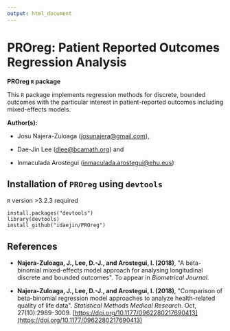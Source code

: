 ```yaml
---
output: html_document
---
```

# PROreg: Patient Reported Outcomes Regression Analysis

**PROreg `R` package**

This `R` package implements regression methods for discrete, bounded outcomes with the particular interest in patient-reported outcomes including mixed-effects models.

**Author(s):**

  + Josu Najera-Zuloaga (<josunajera@gmail.com>),
  
  + Dae-Jin Lee (<dlee@bcamath.org>) and
  
  + Inmaculada Arostegui (<inmaculada.arostegui@ehu.eus>)


## Installation of  `PROreg` using `devtools`

`R` version >3.2.3 required

```
install.packages("devtools")
library(devtools)
install_github("idaejin/PROreg")
```

## References

  * **Najera-Zuloaga, J., Lee, D.-J., and Arostegui, I. (2018)**, "A beta-binomial mixed-effects model approach for analysing longitudinal discrete and bounded outcomes". To appear in _Biometrical Journal_.

  * **Najera-Zuloaga, J., Lee, D.-J., and Arostegui, I. (2018)**, "Comparison of beta-binomial regression model approaches to analyze health-related quality of life data". _Statistical Methods Medical Research_. Oct, 27(10):2989-3009. [https://doi.org/10.1177/0962280217690413](https://doi.org/10.1177/0962280217690413)

